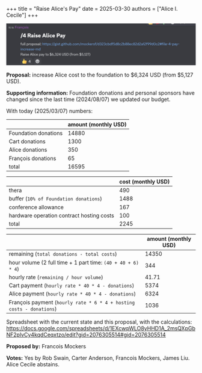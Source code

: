 +++
title = "Raise Alice's Pay"
date = 2025-03-30
authors = ["Alice I. Cecile"]
+++

<!-- more -->

![Vote for Raise Alice's Pay](raise-alice-pay.png)

**Proposal:**  increase Alice cost to the foundation to $6,324 USD (from $5,127 USD).

**Supporting information:** Foundation donations and personal sponsors have changed since the last time (2024/08/07) we updated our budget.

With today (2025/03/07) numbers:

|                      | amount (monthly USD) |
| -------------------- | -------------------- |
| Foundation donations | 14880                |
| Cart donations       | 1300                 |
| Alice donations      | 350                  |
| François donations   | 65                   |
| total                | 16595                |

|                                           | cost (monthly USD) |
| ----------------------------------------- | ------------------ |
| thera                                     | 490                |
| buffer (`10% of Foundation donations`)    | 1488               |
| conference allowance                      | 167                |
| hardware operation contract hosting costs | 100                |
| total                                     | 2245               |

|                                                                      | amount (monthly USD) |
| -------------------------------------------------------------------- | -------------------- |
| remaining (`total donations - total costs`)                          | 14350                |
| hour volume (2 full time + 1 part time: `(40 + 40 + 6) * 4`)         | 344                  |
| hourly rate (`remaining / hour volume`)                              | 41.71                |
| Cart payment (`hourly rate * 40 * 4 - donations`)                    | 5374                 |
| Alice payment (`hourly rate * 40 * 4 - donations`)                   | 6324                 |
| François payment (`hourly rate * 6 * 4 + hosting costs - donations`) | 1036                 |

Spreadsheet with the current state and this proposal, with the calculations: https://docs.google.com/spreadsheets/d/1EXcwqWLO8yHHD1A_2msQXpGbNF2plvCy4kqdCeqxtzo/edit?gid=2076305514#gid=2076305514

**Proposed by:** Francois Mockers

**Votes:** Yes by Rob Swain, Carter Anderson, Francois Mockers, James Liu. Alice Cecile abstains.
